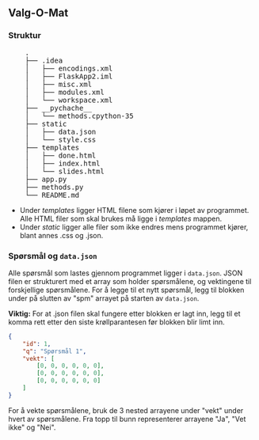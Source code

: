 ## Valg-O-Mat

### Struktur

<pre>
    .
    ├── .idea
    │   ├── encodings.xml
    │   ├── FlaskApp2.iml
    │   ├── misc.xml
    │   ├── modules.xml
    │   └── workspace.xml
    ├── __pychache__
    │   └── methods.cpython-35
    ├── static
    │   ├── data.json
    │   └── style.css
    ├── templates
    │   ├── done.html
    │   ├── index.html
    │   └── slides.html
    ├── app.py
    ├── methods.py
    └── README.md
</pre>

- Under *templates* ligger HTML filene som kjører i løpet av programmet. Alle HTML filer som skal brukes må ligge i *templates* mappen.
- Under *static* ligger alle filer som ikke endres mens programmet kjører, blant annes .css og .json.

### Spørsmål og `data.json`

Alle spørsmål som lastes gjennom programmet ligger i `data.json`. JSON filen er strukturert med et array som holder spørsmålene, og vektingene til forskjellige spørsmålene. For å legge til et nytt spørsmål, legg til blokken under på slutten av "spm" arrayet på starten av `data.json`.

**Viktig:** For at .json filen skal fungere etter blokken er lagt inn, legg til et komma rett etter den siste krøllparantesen før blokken blir limt inn.

```json
{ 	
	"id": 1,
	"q": "Spørsmål 1",
	"vekt": [
		[0, 0, 0, 0, 0, 0],
		[0, 0, 0, 0, 0, 0],
		[0, 0, 0, 0, 0, 0]
	]
}
```

For å vekte spørsmålene, bruk de 3 nested arrayene under "vekt" under hvert av spørsmålene. Fra topp til bunn representerer arrayene "Ja", "Vet ikke" og "Nei".
